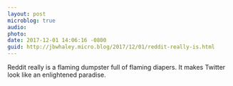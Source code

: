 ```yaml
---
layout: post
microblog: true
audio: 
photo: 
date: 2017-12-01 14:06:16 -0800
guid: http://jbwhaley.micro.blog/2017/12/01/reddit-really-is.html
---
```

Reddit really is a flaming dumpster full of flaming diapers. It makes Twitter look like an enlightened paradise.

